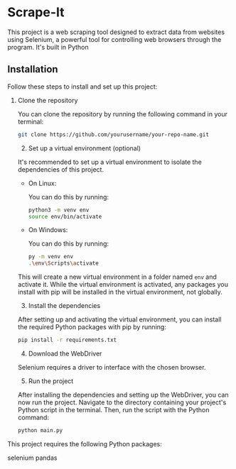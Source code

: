 # Scrape-It

This project is a web scraping tool designed to extract data from websites using Selenium, a powerful tool for controlling web browsers through the program. It's built in Python 


## Installation

Follow these steps to install and set up this project:

1. Clone the repository

   You can clone the repository by running the following command in your terminal:

   ```bash
   git clone https://github.com/yourusername/your-repo-name.git
   ```
   2. Set up a virtual environment (optional)

   It's recommended to set up a virtual environment to isolate the dependencies of this project. 

   - On Linux:

     You can do this by running:

     ```bash
     python3 -m venv env
     source env/bin/activate
     ```

   - On Windows:

     You can do this by running:

     ```bash
     py -m venv env
     .\env\Scripts\activate
     ```

   This will create a new virtual environment in a folder named `env` and activate it. While the virtual environment is activated, any packages you install with pip will be installed in the virtual environment, not globally.

   3. Install the dependencies

   After setting up and activating the virtual environment, you can install the required Python packages with pip by running:

   ```bash
   pip install -r requirements.txt
   ```
   4. Download the WebDriver

   Selenium requires a driver to interface with the chosen browser.

   5. Run the project

   After installing the dependencies and setting up the WebDriver, you can now run the project. Navigate to the directory containing your project's Python script in the terminal. Then, run the script with the Python command:

   ```bash
   python main.py
   ```
This project requires the following Python packages:

selenium
pandas

